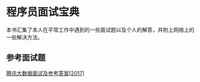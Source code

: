 # 程序员面试宝典

本书汇集了本人在平常工作中遇到的一些面试题以及个人的解答，并附上网络上的一些解决方法。

## 参考面试题

[腾讯大数据面试及参考答案[2017]](https://zuciwang.com/show/390046.html)
